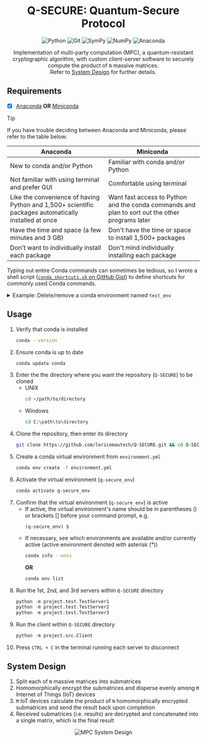 <div align="center">
   <h1>Q-SECURE: Quantum-Secure Protocol</h1>
   <img alt="Python" src="https://img.shields.io/static/v1?label=Language&style=flat&message=Python+3.12.2&logo=python&color=c7a228&labelColor=393939&logoColor=c7a228">
   <img alt="Git" src="https://img.shields.io/static/v1?label=Version+Control&style=flat&message=Git&logo=git&color=f05032&labelColor=393939&logoColor=f05032">
   <img alt="SymPy" src="https://img.shields.io/static/v1?label=Package&style=flat&message=SymPy&logo=sympy&color=9582b3&labelColor=393939&logoColor=9582b3">
   <img alt="NumPy" src="https://img.shields.io/static/v1?label=Package&style=flat&message=NumPy&logo=numpy&color=4d707b&labelColor=393939&logoColor=4d707b">
   <img alt="Anaconda" src="https://img.shields.io/static/v1?label=Package+Manager&style=flat&message=Conda&logo=anaconda&color=44a833&labelColor=393939&logoColor=44a833">
   <p>Implementation of multi-party computation (MPC), a quantum-resistant cryptographic algorithm, with custom client-server software to securely compute the product of <code>N</code> massive matrices.<br>Refer to <a href="#system-design">System Design</a> for further details.</p>
</div>

## Requirements
- [x] [Anaconda](https://docs.continuum.io/free/anaconda/install) **OR** [Miniconda](https://docs.conda.io/projects/miniconda/en/latest)
> [!TIP]
> If you have trouble deciding between Anaconda and Miniconda, please refer to the table below:
> <table>
>  <thead>
>   <tr>
>    <th><center>Anaconda</center></th>
>    <th><center>Miniconda</center></th>
>   </tr>
>  </thead>
>  <tbody>
>   <tr>
>    <td>New to conda and/or Python</td>
>    <td>Familiar with conda and/or Python</td>
>   </tr>
>   <tr>
>    <td>Not familiar with using terminal and prefer GUI</td>
>    <td>Comfortable using terminal</td>
>   </tr>
>   <tr>
>    <td>Like the convenience of having Python and 1,500+ scientific packages automatically installed at once</td>
>    <td>Want fast access to Python and the conda commands and plan to sort out the other programs later</td>
>   </tr>
>   <tr>
>    <td>Have the time and space (a few minutes and 3 GB)</td>
>    <td>Don't have the time or space to install 1,500+ packages</td>
>   </tr>
>   <tr>
>    <td>Don't want to individually install each package</td>
>    <td>Don't mind individually installing each package</td>
>   </tr>
>  </tbody>
> </table>
>
> Typing out entire Conda commands can sometimes be tedious, so I wrote a shell script ([`conda_shortcuts.sh` on GitHub Gist](https://gist.github.com/lynkos/7a4ce7f9e38bb56174360648461a3dc8)) to define shortcuts for commonly used Conda commands.
> <details>
>   <summary>Example: Delete/remove a conda environment named <code>test_env</code></summary>
>
> * Shortcut command
>     ```
>     rmenv test_env
>     ```
> * Manually typing out the entire command
>     ```sh
>     conda env remove -n test_env && rm -rf $(conda info --base)/envs/test_env
>     ```
>
> The shortcut has 80.8% fewer characters!
> </details>

## Usage
1. Verify that conda is installed
   ```sh
   conda --version
   ```
2. Ensure conda is up to date
   ```sh
   conda update conda
   ```
3. Enter the the directory where you want the repository (`Q-SECURE`) to be cloned
    * UNIX
        ```sh
        cd ~/path/to/directory
        ```
    * Windows
        ```sh
        cd C:\path\to\directory
        ```
4. Clone the repository, then enter its directory
    ```sh
    git clone https://github.com/lericemautech/Q-SECURE.git && cd Q-SECURE
    ```
5. Create a conda virtual environment from `environment.yml`
   ```sh
   conda env create -f environment.yml
   ```
6. Activate the virtual environment (`q-secure_env`)
   ```sh
   conda activate q-secure_env
   ```
7. Confirm that the virtual environment (`q-secure_env`) is active
     * If active, the virtual environment's name should be in parentheses () or brackets [] before your command prompt, e.g.
       ```
       (q-secure_env) $
       ```
     * If necessary, see which environments are available and/or currently active (active environment denoted with asterisk (*))
       ```sh
       conda info --envs
       ```
       **OR**
       ```sh
       conda env list
       ```
8. Run the 1st, 2nd, and 3rd servers within `Q-SECURE` directory
   ```py
   python -m project.test.TestServer1
   python -m project.test.TestServer2
   python -m project.test.TestServer3
   ```
9. Run the client within `Q-SECURE` directory
   ```py
   python -m project.src.Client
   ```
10. Press `CTRL + C` in the terminal running each server to disconnect

## System Design
1. Split each of `N` massive matrices into submatrices
2. Homomorphically encrypt the submatrices and disperse evenly among `M` Internet of Things (IoT) devices
3. `M` IoT devices calculate the product of `N` homomorphically encrypted submatrices and send the result back upon completion
4. Received submatrices (i.e. results) are decrypted and concatenated into a single matrix, which is the final result

<div align="center">
   <img alt="MPC System Design" src="https://media.licdn.com/dms/image/v2/D4E2DAQEm3J4NVypV1Q/profile-treasury-image-shrink_800_800/profile-treasury-image-shrink_800_800/0/1723823236619?e=1724428800&v=beta&t=g5L7EZ_4hHJc2qbV9pGKdI8-0MIGNdHIaj3nU4JqSqc">
</div>
